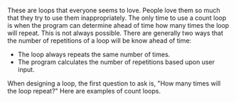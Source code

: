 These are loops that everyone seems to love. People love them so much that they try to use them inappropriately. The only time to use a count loop is when the program can determine ahead of time how many times the loop will repeat. This is not always possible. There are generally two ways that the number of repetitions of a loop will be know ahead of time:

- The loop always repeats the same number of times.
- The program calculates the number of repetitions based upon user input.

When designing a loop, the first question to ask is, "How many times will the loop repeat?" Here are examples of count loops.
